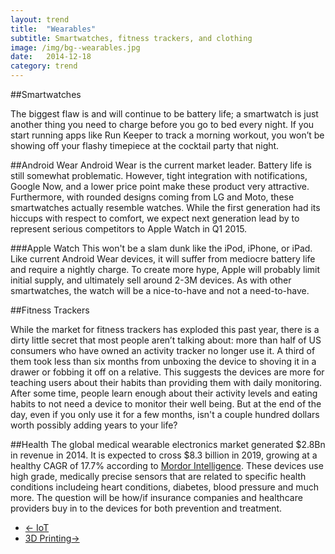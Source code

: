 ```yaml
---
layout: trend
title:  "Wearables"
subtitle: Smartwatches, fitness trackers, and clothing 
image: /img/bg--wearables.jpg
date:   2014-12-18
category: trend
---
```



##Smartwatches
<!-- ####Nice-to-haves, not need-to-haves -->
The biggest flaw is and will continue to be battery life; a smartwatch is just another thing you need to charge before you go to bed every night. If you start running apps like Run Keeper to track a morning workout, you won’t be showing off your flashy timepiece at the cocktail party that night. 

##Android Wear
Android Wear is the current market leader. Battery life is still somewhat problematic. However, tight integration with notifications, Google Now, and a lower price point make these product very attractive. Furthermore, with rounded designs coming from LG and Moto, these smartwatches actually resemble watches. While the first generation had its hiccups with respect to comfort, we expect next generation lead by to represent serious competitors to Apple Watch in Q1 2015.

###Apple Watch
This won't be a slam dunk like the iPod, iPhone, or iPad. Like current Android Wear devices, it will suffer from mediocre battery life and require a nightly charge. To create more hype, Apple will probably limit initial supply, and ultimately sell around 2-3M devices. As with other smartwatches, the watch will be a nice-to-have and not a need-to-have. 

##Fitness Trackers
<!-- ####Overcrowded, undifferentiated products -->
While the market for fitness trackers has exploded this past year, there is a dirty little secret that most people aren’t talking about: more than half of US consumers who have owned an activity tracker no longer use it. A third of them took less than six months from unboxing the device to shoving it in a drawer or fobbing it off on a relative. This suggests the devices are more for teaching users about their habits than providing them with daily monitoring. After some time, people learn enough about their activity levels and eating habits to not need a device to monitor their well being. But at the end of the day, even if you only use it for a few months, isn't a couple hundred dollars worth possibly adding years to your life?

##Health 
The global medical wearable electronics market generated $2.8Bn in revenue in 2014. It is expected to cross $8.3 billion in 2019, growing at a healthy CAGR of 17.7% according to [Mordor Intelligence](http://mordorintelligence.com/product/global-wearable-market-growth-trends-and-forecasts-2014-2019/). These devices use high grade, medically precise sensors that are related to specific health conditions includeing heart conditions, diabetes, blood pressure and much more. The question will be how/if insurance companies and healthcare providers buy in to the devices for both prevention and treatment. 
<nav>
        <ul class="pager">
    <li class="previous"><a href="/trend/2014/12/27/iot/"><span aria-hidden="true">&larr;</span> IoT</a></li>
    <li class="next"><a href="/trend/2014/12/17/3D-Printing/">3D Printing<span aria-hidden="true">&rarr;</span></a></li>
  </ul>
</nav> 

 
